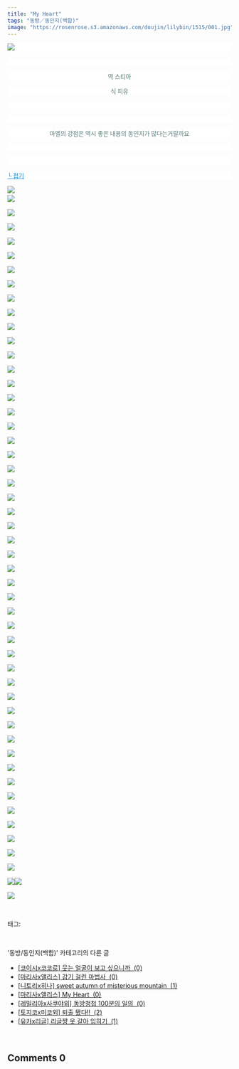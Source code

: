 ```yaml
---
title: "My Heart"
tags: "동방／동인지(백합)"
image: "https://rosenrose.s3.amazonaws.com/doujin/lilybin/1515/001.jpg"
---
```

<div class="article">
<div class="area_view">
<p style="text-align: justify; background: white"><img src="{{ site.imgserver1 }}/lilybin/1515/001.jpg"/><span style="color:#557a74; font-family:돋움; font-size:10pt"> 
</span></p><p style="text-align: justify; background: white"> 
 </p><p style="text-align: center; background: white"><span style="color:#557a74; font-family:돋움; font-size:10pt">역 스티아
</span></p><p style="text-align: center; background: white"><span style="color:#557a74; font-family:돋움; font-size:10pt">식 피유
</span></p><p style="text-align: center; background: white"> 
 </p><p style="text-align: center; background: white"> 
 </p><p style="text-align: center; background: white"><span style="color:#557a74; font-family:돋움; font-size:10pt">마앨의 강점은 역시 좋은 내용의 동인지가 많다는거랄까요
</span></p><p style="text-align: justify; background: white"> 
 </p><p style="text-align: justify; background: white"> 
 </p><p style="text-align: justify; background: white"><a href="http://blog.naver.com/PostView.nhn?blogId=cjb0236&amp;logNo=150178197711&amp;parentCategoryNo=&amp;categoryNo=41&amp;viewDate=&amp;isShowPopularPosts=false&amp;from=postView"><span style="color:#0482d6; font-family:돋움; font-size:10pt; text-decoration:underline">└ 접기</span></a><span style="color:#557a74; font-family:돋움; font-size:10pt">
</span></p><p><img src="{{ site.imgserver1 }}/lilybin/1515/002.jpg"/><span style="color:#557a74; font-family:돋움; font-size:10pt"><br/><img src="{{ site.imgserver1 }}/lilybin/1515/003.jpg"/><br/><br/><img src="{{ site.imgserver1 }}/lilybin/1515/004.jpg"/><br/><br/><img src="{{ site.imgserver1 }}/lilybin/1515/005.jpg"/><br/><br/><img src="{{ site.imgserver1 }}/lilybin/1515/006.jpg"/><br/><br/><img src="{{ site.imgserver1 }}/lilybin/1515/007.jpg"/><br/><br/><img src="{{ site.imgserver1 }}/lilybin/1515/008.jpg"/><br/><br/><img src="{{ site.imgserver1 }}/lilybin/1515/009.jpg"/><br/><br/><img src="{{ site.imgserver1 }}/lilybin/1515/010.jpg"/><br/><br/><img src="{{ site.imgserver1 }}/lilybin/1515/011.jpg"/><br/><br/><img src="{{ site.imgserver1 }}/lilybin/1515/012.jpg"/><br/><br/><img src="{{ site.imgserver1 }}/lilybin/1515/013.jpg"/><br/><br/><img src="{{ site.imgserver1 }}/lilybin/1515/014.jpg"/><br/><br/><img src="{{ site.imgserver1 }}/lilybin/1515/015.jpg"/><br/><br/><img src="{{ site.imgserver1 }}/lilybin/1515/016.jpg"/><br/><br/><img src="{{ site.imgserver1 }}/lilybin/1515/017.jpg"/><br/><br/><img src="{{ site.imgserver1 }}/lilybin/1515/018.jpg"/><br/><br/><img src="{{ site.imgserver1 }}/lilybin/1515/019.jpg"/><br/><br/><img src="{{ site.imgserver1 }}/lilybin/1515/020.jpg"/><br/><br/><img src="{{ site.imgserver1 }}/lilybin/1515/021.jpg"/><br/><br/><img src="{{ site.imgserver1 }}/lilybin/1515/022.jpg"/><br/><br/><img src="{{ site.imgserver1 }}/lilybin/1515/023.jpg"/><br/><br/><img src="{{ site.imgserver1 }}/lilybin/1515/024.jpg"/><br/><br/><img src="{{ site.imgserver1 }}/lilybin/1515/025.jpg"/><br/><br/><img src="{{ site.imgserver1 }}/lilybin/1515/026.jpg"/><br/><br/><img src="{{ site.imgserver1 }}/lilybin/1515/027.jpg"/><br/><br/><img src="{{ site.imgserver1 }}/lilybin/1515/028.jpg"/><br/><br/><img src="{{ site.imgserver1 }}/lilybin/1515/029.jpg"/><br/><br/><img src="{{ site.imgserver1 }}/lilybin/1515/030.jpg"/><br/><br/><img src="{{ site.imgserver1 }}/lilybin/1515/031.jpg"/><br/><br/><img src="{{ site.imgserver1 }}/lilybin/1515/032.jpg"/><br/><br/><img src="{{ site.imgserver1 }}/lilybin/1515/033.jpg"/><br/><br/><img src="{{ site.imgserver1 }}/lilybin/1515/034.jpg"/><br/><br/><img src="{{ site.imgserver1 }}/lilybin/1515/035.jpg"/><br/><br/><img src="{{ site.imgserver1 }}/lilybin/1515/036.jpg"/><br/><br/><img src="{{ site.imgserver1 }}/lilybin/1515/037.jpg"/><br/><br/><img src="{{ site.imgserver1 }}/lilybin/1515/038.jpg"/><br/><br/><img src="{{ site.imgserver1 }}/lilybin/1515/039.jpg"/><br/><br/><img src="{{ site.imgserver1 }}/lilybin/1515/040.jpg"/><br/><br/><img src="{{ site.imgserver1 }}/lilybin/1515/041.jpg"/><br/><br/><img src="{{ site.imgserver1 }}/lilybin/1515/042.jpg"/><br/><br/><img src="{{ site.imgserver1 }}/lilybin/1515/043.jpg"/><br/><br/><img src="{{ site.imgserver1 }}/lilybin/1515/044.jpg"/><br/><br/><img src="{{ site.imgserver1 }}/lilybin/1515/045.jpg"/><br/><br/><img src="{{ site.imgserver1 }}/lilybin/1515/046.jpg"/><br/><br/><img src="{{ site.imgserver1 }}/lilybin/1515/047.jpg"/><br/><br/><img src="{{ site.imgserver1 }}/lilybin/1515/048.jpg"/><br/><br/><img src="{{ site.imgserver1 }}/lilybin/1515/049.jpg"/><br/><br/><img src="{{ site.imgserver1 }}/lilybin/1515/050.jpg"/><br/><br/><img src="{{ site.imgserver1 }}/lilybin/1515/051.jpg"/><img src="{{ site.imgserver1 }}/lilybin/1515/052.jpg"/><br/><br/><img src="{{ site.imgserver1 }}/lilybin/1515/053.jpg"/></span></p>
</div></div><br/>
<div class="tagTrail">
<p>태그: </p>
<ul>
</ul>
</div><br/>
<div class="another">
<p>'동방/동인지(백합)' 카테고리의 다른 글</p>
<ul>
<li><a href="/lilybin_1518">
[코이시x코코로] 웃는 얼굴이 보고 싶으니까  (0)
</a></li>
<li><a href="/lilybin_1517">
[마리사x앨리스] 감기 걸린 마법사  (0)
</a></li>
<li><a href="/lilybin_1516">
[니토리x히나] sweet autumn of misterious mountain  (1)
</a></li>
<li><a href="/lilybin_1515">
[마리사x앨리스] My Heart  (0)
</a></li>
<li><a href="/lilybin_1514">
[레밀리아x사쿠야외] 동방청첩 100분의 일의  (0)
</a></li>
<li><a href="/lilybin_1513">
[토지코x미코외] 퇴출 됐다!!  (2)
</a></li>
<li><a href="/lilybin_1512">
[유카x리글] 리글쨩 옷 갈아 입히기  (1)
</a></li>
</ul>
</div><br/>
<div class="comment">
<h2 class="bold">Comments <span id="commentCount1515">0</span></h2>
<div style="clear:both;">
<div id="entry1515Comment" style="display:block">
</div>
</div>
</div><br/>
<br/>
<p id="refer"></p>
<br/>

